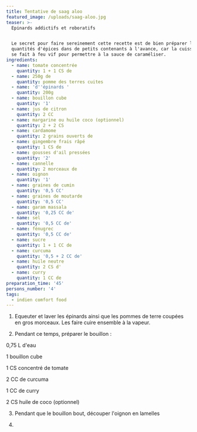 ```yaml
---
title: Tentative de saag aloo
featured_image: /uploads/saag-aloo.jpg
teaser: >-
  Epinards addictifs et roboratifs


  Le secret pour faire sereinement cette recette est de bien préparer les
  quantités d'épices dans de petits contenants à l'avance, car la cuisson final
  se fait à feu vif pour permettre à la sauce de caraméliser.
ingredients:
  - name: tomate concentrée
    quantity: 1 + 1 CS de
  - name: 250g de
    quantity: pomme des terres cuites
  - name: 'd''épinards '
    quantity: 200g
  - name: bouillon cube
    quantity: '1'
  - name: jus de citron
    quantity: 2 CC
  - name: margarine ou huile coco (optionnel)
    quantity: 2 + 2 CS
  - name: cardamome
    quantity: 2 grains ouverts de
  - name: gingembre frais râpé
    quantity: 1 CS de
  - name: gousses d'ail pressées
    quantity: '2'
  - name: cannelle
    quantity: 2 morceaux de
  - name: oignon
    quantity: '1'
  - name: graines de cumin
    quantity: '0,5 CC'
  - name: graines de moutarde
    quantity: '0,5 CC'
  - name: garam massala
    quantity: '0,25 CC de'
  - name: sel
    quantity: '0,5 CC de'
  - name: fénugrec
    quantity: '0,5 CC de'
  - name: sucre
    quantity: 1 + 1 CC de
  - name: curcuma
    quantity: '0,5 + 2 CC de'
  - name: huile neutre
    quantity: 2 CS d'
  - name: curry
    quantity: 1 CC de
preparation_time: '45'
persons_number: '4'
tags:
  - indien comfort food
---
```

1. Equeuter et laver les épinards ainsi que les pommes de terre coupées en gros morceaux. Les faire cuire ensemble à la vapeur.

2. Pendant ce temps, préparer le bouillon : 

0,75 L d'eau

1 bouillon cube

1 CS concentré de tomate

2 CC de curcuma

1 CC de curry

2 CS huile de coco (optionnel)



3. Pendant que le bouillon bout, découper l'oignon en lamelles

4.

